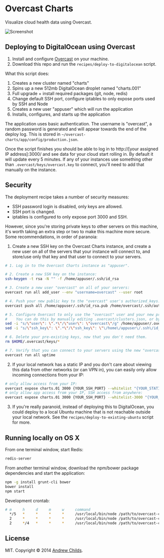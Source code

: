 # Overcast Charts

Visualize cloud health data using Overcast.

![Screenshot](http://i.imgur.com/mD2DKob.png)

## Deploying to DigitalOcean using Overcast

1. Install and configure [Overcast](https://github.com/andrewchilds/overcast) on your machine.
2. Download this repo and run the `recipes/deploy-to-digitalocean` script.

What this script does:

1. Creates a new cluster named "charts"
2. Spins up a new 512mb DigitalOcean droplet named "charts.001"
3. Full upgrade + install required packages (git, node, redis)
4. Change default SSH port, configure iptables to only expose ports used by SSH and Node
5. Creates a new user "appuser" which will run the application
6. Installs, configures, and starts up the application

The application uses basic authentication. The username is "overcast", a random password is generated and will appear towards the end of the deploy log. This is stored in `~/overcast-charts/app/config/production.json`.

Once the script finishes you should be able to log in to http://[your assigned IP address]:3000/ and see data for your cloud start rolling in. By default it will update every 5 minutes. If any of your instances use something other than `.overcast/keys/overcast.key` to connect, you'll need to add that manually on the instance.

## Security

The deployment recipe takes a number of security measures:

- SSH password login is disabled, only keys are allowed.
- SSH port is changed.
- iptables is configured to only expose port 3000 and SSH.

However, since you're storing private keys to other servers on this machine, it's worth taking an extra step or two to make this machine more secure. Some recommendations, in order of paranoia:

1. Create a new SSH key on the Overcast Charts instance, and create a new user on all of the servers that your instance will connect to, and store/use only that key and that user to connect to your servers.

  ```sh
  # 1. Log in to the Overcast Charts instance as "appuser".

  # 2. Create a new SSH key on the instance:
  ssh-keygen -t rsa -N "" -f /home/appuser/.ssh/id_rsa

  # 3. Create a new user "overcast" on all of your servers:
  overcast run all add_user --env "username=overcast" --user root

  # 4. Push your new public key to the "overcast" user's authorized_keys:
  overcast push all /home/appuser/.ssh/id_rsa.pub /home/overcast/.ssh/authorized_keys --user overcast

  # 5. Configure Overcast to only use the "overcast" user and your new private key to connect.
  #    You can do this by manually editing .overcast/clusters.json, or by running these commands:
  sed -i "s/\"user\": \".*\"/\"user\": \"overcast\"/g" /home/appuser/.overcast/clusters.json
  sed -i "s/\"ssh_key\": \".*\"/\"ssh_key\": \"\/home\/appuser\/.ssh\/id_rsa\"/g" /home/appuser/.overcast/clusters.json

  # 6. Delete your pre-existing keys, now that you don't need them.
  rm $HOME/.overcast/keys/*

  # 7. Verify that you can connect to your servers using the new "overcast" user.
  overcast run all uptime
  ```

2. If your local network has a static IP and you don't care about viewing this data from other networks (or can VPN in), you can easily only allow incoming connections from your IP:
  ```sh
  # only allow access from your IP:
  overcast expose charts.01 3000 {YOUR_SSH_PORT} --whitelist "{YOUR_STATIC_IP}"
  # only allow app access from your IP, SSH access from anywhere:
  overcast expose charts.01 3000 {YOUR_SSH_PORT} --whitelist-3000 "{YOUR_STATIC_IP}"
  ```

3. If you're really paranoid, instead of deploying this to DigitalOcean, you could deploy to a local Ubuntu machine that is not reachable outside your local network. See the `recipes/deploy-to-existing-ubuntu` script for more.

## Running locally on OS X

From one terminal window, start Redis:

```sh
redis-server
```

From another terminal window, download the npm/bower package dependencies and start the application:

```sh
npm -g install grunt-cli bower
bower install
npm start
```

Development crontab:

```sh
# m     h     d     m     w     command
  */5   *     *     *     *     /usr/local/bin/node /path/to/overcast-charts/bin/snapshot >/path/to/overcast-charts/logs/snapshot 2>&1
  2     *     *     *     *     /usr/local/bin/node /path/to/overcast-charts/bin/weekly >/path/to/overcast-charts/logs/weekly 2>&1
  2     */4   *     *     *     /usr/local/bin/node /path/to/overcast-charts/bin/monthly >/path/to/overcast-charts/logs/monthly 2>&1
```

## License

MIT. Copyright &copy; 2014 [Andrew Childs](http://twitter.com/andrewchilds).
